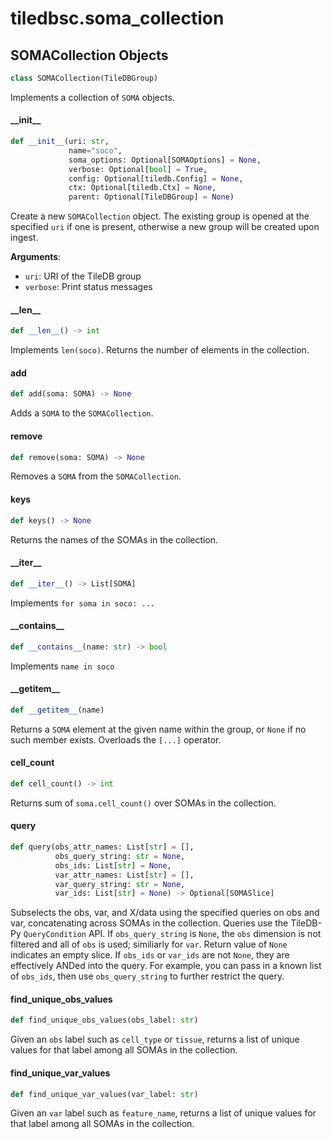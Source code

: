 <a id="tiledbsc.soma_collection"></a>

# tiledbsc.soma\_collection

<a id="tiledbsc.soma_collection.SOMACollection"></a>

## SOMACollection Objects

```python
class SOMACollection(TileDBGroup)
```

Implements a collection of `SOMA` objects.

<a id="tiledbsc.soma_collection.SOMACollection.__init__"></a>

#### \_\_init\_\_

```python
def __init__(uri: str,
             name="soco",
             soma_options: Optional[SOMAOptions] = None,
             verbose: Optional[bool] = True,
             config: Optional[tiledb.Config] = None,
             ctx: Optional[tiledb.Ctx] = None,
             parent: Optional[TileDBGroup] = None)
```

Create a new `SOMACollection` object. The existing group is opened at the specified `uri` if one is present, otherwise a new group will be created upon ingest.

**Arguments**:

- `uri`: URI of the TileDB group
- `verbose`: Print status messages

<a id="tiledbsc.soma_collection.SOMACollection.__len__"></a>

#### \_\_len\_\_

```python
def __len__() -> int
```

Implements `len(soco)`. Returns the number of elements in the collection.

<a id="tiledbsc.soma_collection.SOMACollection.add"></a>

#### add

```python
def add(soma: SOMA) -> None
```

Adds a `SOMA` to the `SOMACollection`.

<a id="tiledbsc.soma_collection.SOMACollection.remove"></a>

#### remove

```python
def remove(soma: SOMA) -> None
```

Removes a `SOMA` from the `SOMACollection`.

<a id="tiledbsc.soma_collection.SOMACollection.keys"></a>

#### keys

```python
def keys() -> None
```

Returns the names of the SOMAs in the collection.

<a id="tiledbsc.soma_collection.SOMACollection.__iter__"></a>

#### \_\_iter\_\_

```python
def __iter__() -> List[SOMA]
```

Implements `for soma in soco: ...`

<a id="tiledbsc.soma_collection.SOMACollection.__contains__"></a>

#### \_\_contains\_\_

```python
def __contains__(name: str) -> bool
```

Implements `name in soco`

<a id="tiledbsc.soma_collection.SOMACollection.__getitem__"></a>

#### \_\_getitem\_\_

```python
def __getitem__(name)
```

Returns a `SOMA` element at the given name within the group, or `None` if no such
member exists.  Overloads the `[...]` operator.

<a id="tiledbsc.soma_collection.SOMACollection.cell_count"></a>

#### cell\_count

```python
def cell_count() -> int
```

Returns sum of `soma.cell_count()` over SOMAs in the collection.

<a id="tiledbsc.soma_collection.SOMACollection.query"></a>

#### query

```python
def query(obs_attr_names: List[str] = [],
          obs_query_string: str = None,
          obs_ids: List[str] = None,
          var_attr_names: List[str] = [],
          var_query_string: str = None,
          var_ids: List[str] = None) -> Optional[SOMASlice]
```

Subselects the obs, var, and X/data using the specified queries on obs and var,
concatenating across SOMAs in the collection.  Queries use the TileDB-Py `QueryCondition`
API. If `obs_query_string` is `None`, the `obs` dimension is not filtered and all of `obs`
is used; similiarly for `var`. Return value of `None` indicates an empty slice.
If `obs_ids` or `var_ids` are not `None`, they are effectively ANDed into the query.
For example, you can pass in a known list of `obs_ids`, then use `obs_query_string`
to further restrict the query.

<a id="tiledbsc.soma_collection.SOMACollection.find_unique_obs_values"></a>

#### find\_unique\_obs\_values

```python
def find_unique_obs_values(obs_label: str)
```

Given an `obs` label such as `cell_type` or `tissue`, returns a list of unique values for
that label among all SOMAs in the collection.

<a id="tiledbsc.soma_collection.SOMACollection.find_unique_var_values"></a>

#### find\_unique\_var\_values

```python
def find_unique_var_values(var_label: str)
```

Given an `var` label such as `feature_name`, returns a list of unique values for
that label among all SOMAs in the collection.

